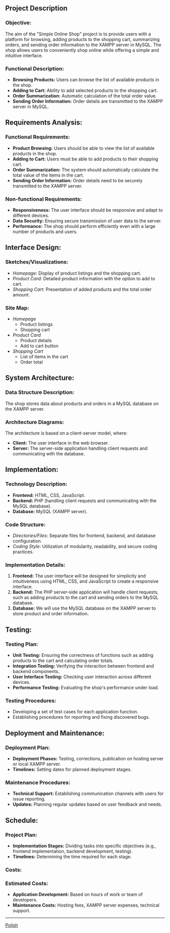 ## Project Description

### Objective:

The aim of the "Simple Online Shop" project is to provide users with a platform for browsing, adding products to the shopping cart, summarizing orders, and sending order information to the XAMPP server in MySQL. The shop allows users to conveniently shop online while offering a simple and intuitive interface.

### Functional Description:

- **Browsing Products:** Users can browse the list of available products in the shop.
- **Adding to Cart:** Ability to add selected products to the shopping cart.
- **Order Summarization:** Automatic calculation of the total order value.
- **Sending Order Information:** Order details are transmitted to the XAMPP server in MySQL.

## Requirements Analysis:

### Functional Requirements:

- **Product Browsing:** Users should be able to view the list of available products in the shop.
- **Adding to Cart:** Users must be able to add products to their shopping cart.
- **Order Summarization:** The system should automatically calculate the total value of the items in the cart.
- **Sending Order Information:** Order details need to be securely transmitted to the XAMPP server.

### Non-functional Requirements:

- **Responsiveness:** The user interface should be responsive and adapt to different devices.
- **Data Security:** Ensuring secure transmission of user data to the server.
- **Performance:** The shop should perform efficiently even with a large number of products and users.

## Interface Design:

### Sketches/Visualizations:

- _Homepage:_ Display of product listings and the shopping cart.
- _Product Card:_ Detailed product information with the option to add to cart.
- _Shopping Cart:_ Presentation of added products and the total order amount.

### Site Map:

- _Homepage_
  - Product listings
  - Shopping cart
- _Product Card_
  - Product details
  - Add to cart button
- _Shopping Cart_
  - List of items in the cart
  - Order total

## System Architecture:

### Data Structure Description:

The shop stores data about products and orders in a MySQL database on the XAMPP server.

### Architecture Diagrams:

The architecture is based on a client-server model, where:

- **Client:** The user interface in the web browser.
- **Server:** The server-side application handling client requests and communicating with the database.

## Implementation:

### Technology Description:

- **Frontend:** HTML, CSS, JavaScript.
- **Backend:** PHP (handling client requests and communicating with the MySQL database).
- **Database:** MySQL (XAMPP server).

### Code Structure:

- _Directories/Files_: Separate files for frontend, backend, and database configuration.
- _Coding Style_: Utilization of modularity, readability, and secure coding practices.

### Implementation Details:

1. **Frontend:** The user interface will be designed for simplicity and intuitiveness using HTML, CSS, and JavaScript to create a responsive interface.
2. **Backend:** The PHP server-side application will handle client requests, such as adding products to the cart and sending orders to the MySQL database.
3. **Database:** We will use the MySQL database on the XAMPP server to store product and order information.

## Testing:

### Testing Plan:

- **Unit Testing:** Ensuring the correctness of functions such as adding products to the cart and calculating order totals.
- **Integration Testing:** Verifying the interaction between frontend and backend components.
- **User Interface Testing:** Checking user interaction across different devices.
- **Performance Testing:** Evaluating the shop's performance under load.

### Testing Procedures:

- Developing a set of test cases for each application function.
- Establishing procedures for reporting and fixing discovered bugs.

## Deployment and Maintenance:

### Deployment Plan:

- **Deployment Phases:** Testing, corrections, publication on hosting server or local XAMPP server.
- **Timelines:** Setting dates for planned deployment stages.

### Maintenance Procedures:

- **Technical Support:** Establishing communication channels with users for issue reporting.
- **Updates:** Planning regular updates based on user feedback and needs.

## Schedule:

### Project Plan:

- **Implementation Stages:** Dividing tasks into specific objectives (e.g., frontend implementation, backend development, testing).
- **Timelines:** Determining the time required for each stage.

### Costs:

### Estimated Costs:

- **Application Development:** Based on hours of work or team of developers.
- **Maintenance Costs:** Hosting fees, XAMPP server expenses, technical support.

---

[Polish](<Documents/README(PL).md>)
